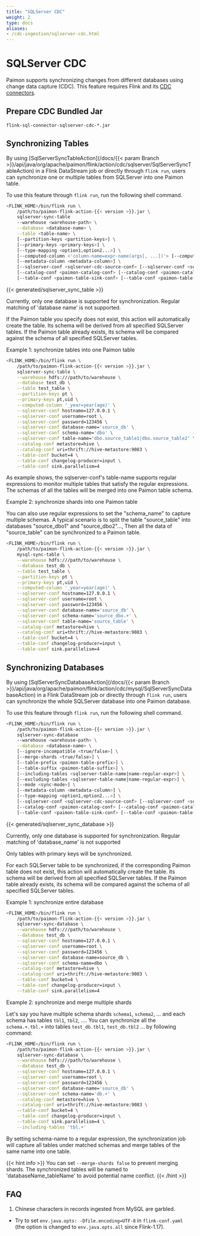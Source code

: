 ```yaml
---
title: "SQLServer CDC"
weight: 2
type: docs
aliases:
- /cdc-ingestion/sqlserver-cdc.html
---
```

<!--
Licensed to the Apache Software Foundation (ASF) under one
or more contributor license agreements.  See the NOTICE file
distributed with this work for additional information
regarding copyright ownership.  The ASF licenses this file
to you under the Apache License, Version 2.0 (the
"License"); you may not use this file except in compliance
with the License.  You may obtain a copy of the License at

  http://www.apache.org/licenses/LICENSE-2.0

Unless required by applicable law or agreed to in writing,
software distributed under the License is distributed on an
"AS IS" BASIS, WITHOUT WARRANTIES OR CONDITIONS OF ANY
KIND, either express or implied.  See the License for the
specific language governing permissions and limitations
under the License.
-->

# SQLServer CDC

Paimon supports synchronizing changes from different databases using change data capture (CDC). This feature requires Flink and its [CDC connectors](https://ververica.github.io/flink-cdc-connectors/).

## Prepare CDC Bundled Jar

```
flink-sql-connector-sqlserver-cdc-*.jar
```

## Synchronizing Tables

By using [SqlServerSyncTableAction](/docs/{{< param Branch >}}/api/java/org/apache/paimon/flink/action/cdc/sqlserver/SqlServerSyncTableAction) in a Flink DataStream job or directly through `flink run`, users can synchronize one or multiple tables from SQLServer into one Paimon table.

To use this feature through `flink run`, run the following shell command.

```bash
<FLINK_HOME>/bin/flink run \
    /path/to/paimon-flink-action-{{< version >}}.jar \
    sqlserver-sync-table
    --warehouse <warehouse-path> \
    --database <database-name> \
    --table <table-name> \
    [--partition-keys <partition-keys>] \
    [--primary-keys <primary-keys>] \
    [--type-mapping <option1,option2...>] \
    [--computed-column <'column-name=expr-name(args[, ...])'> [--computed-column ...]] \
    [--metadata-column <metadata-column>] \
    [--sqlserver-conf <sqlserver-cdc-source-conf> [--sqlserver-conf <sqlserver-cdc-source-conf> ...]] \
    [--catalog-conf <paimon-catalog-conf> [--catalog-conf <paimon-catalog-conf> ...]] \
    [--table-conf <paimon-table-sink-conf> [--table-conf <paimon-table-sink-conf> ...]]
```

{{< generated/sqlserver_sync_table >}}

Currently, only one database is supported for synchronization. Regular matching of 'database name' is not supported.

If the Paimon table you specify does not exist, this action will automatically create the table. Its schema will be derived from all specified SQLServer tables. If the Paimon table already exists, its schema will be compared against the schema of all specified SQLServer tables.

Example 1: synchronize tables into one Paimon table

```bash
<FLINK_HOME>/bin/flink run \
    /path/to/paimon-flink-action-{{< version >}}.jar \
    sqlserver-sync-table \
    --warehouse hdfs:///path/to/warehouse \
    --database test_db \
    --table test_table \
    --partition-keys pt \
    --primary-keys pt,uid \
    --computed-column '_year=year(age)' \
    --sqlserver-conf hostname=127.0.0.1 \
    --sqlserver-conf username=root \
    --sqlserver-conf password=123456 \
    --sqlserver-conf database-name='source_db' \
    --sqlserver-conf schema-name='dbo' \
    --sqlserver-conf table-name='dbo.source_table1|dbo.source_table2' \
    --catalog-conf metastore=hive \
    --catalog-conf uri=thrift://hive-metastore:9083 \
    --table-conf bucket=4 \
    --table-conf changelog-producer=input \
    --table-conf sink.parallelism=4
```

As example shows, the sqlserver-conf's table-name supports regular expressions to monitor multiple tables that satisfy
the regular expressions. The schemas of all the tables will be merged into one Paimon table schema.

Example 2: synchronize shards into one Paimon table

You can also use regular expressions to set the "schema_name" to capture multiple schemas. A typical scenario is to split the table "source_table" into databases "source_dbo1" and "source_dbo2"..., Then all the data of "source_table" can be synchronized to a Paimon table.

```bash
<FLINK_HOME>/bin/flink run \
    /path/to/paimon-flink-action-{{< version >}}.jar \
    mysql-sync-table \
    --warehouse hdfs:///path/to/warehouse \
    --database test_db \
    --table test_table \
    --partition-keys pt \
    --primary-keys pt,uid \
    --computed-column '_year=year(age)' \
    --sqlserver-conf hostname=127.0.0.1 \
    --sqlserver-conf username=root \
    --sqlserver-conf password=123456 \
    --sqlserver-conf database-name='source_db' \
    --sqlserver-conf schema-name='source_dbo.+' \
    --sqlserver-conf table-name='source_table' \
    --catalog-conf metastore=hive \
    --catalog-conf uri=thrift://hive-metastore:9083 \
    --table-conf bucket=4 \
    --table-conf changelog-producer=input \
    --table-conf sink.parallelism=4
```

## Synchronizing Databases

By using [SqlServerSyncDatabaseAction](/docs/{{< param Branch >}}/api/java/org/apache/paimon/flink/action/cdc/mysql/SqlServerSyncDatabaseAction) in a Flink DataStream job or directly through `flink run`, users can synchronize the whole SQLServer database into one Paimon database.

To use this feature through `flink run`, run the following shell command.

```bash
<FLINK_HOME>/bin/flink run \
    /path/to/paimon-flink-action-{{< version >}}.jar \
    sqlserver-sync-database
    --warehouse <warehouse-path> \
    --database <database-name> \
    [--ignore-incompatible <true/false>] \
    [--merge-shards <true/false>] \
    [--table-prefix <paimon-table-prefix>] \
    [--table-suffix <paimon-table-suffix>] \
    [--including-tables <sqlserver-table-name|name-regular-expr>] \
    [--excluding-tables <sqlserver-table-name|name-regular-expr>] \
    [--mode <sync-mode>] \
    [--metadata-column <metadata-column>] \
    [--type-mapping <option1,option2...>] \
    [--sqlserver-conf <sqlserver-cdc-source-conf> [--sqlserver-conf <sqlserver-cdc-source-conf> ...]] \
    [--catalog-conf <paimon-catalog-conf> [--catalog-conf <paimon-catalog-conf> ...]] \
    [--table-conf <paimon-table-sink-conf> [--table-conf <paimon-table-sink-conf> ...]]
```

{{< generated/sqlserver_sync_database >}}

Currently, only one database is supported for synchronization. Regular matching of 'database_name' is not supported

Only tables with primary keys will be synchronized.

For each SQLServer table to be synchronized, if the corresponding Paimon table does not exist, this action will automatically create the table. Its schema will be derived from all specified SQLServer tables. If the Paimon table already exists, its schema will be compared against the schema of all specified SQLServer tables.

Example 1: synchronize entire database

```bash
<FLINK_HOME>/bin/flink run \
    /path/to/paimon-flink-action-{{< version >}}.jar \
    sqlserver-sync-database \
    --warehouse hdfs:///path/to/warehouse \
    --database test_db \
    --sqlserver-conf hostname=127.0.0.1 \
    --sqlserver-conf username=root \
    --sqlserver-conf password=123456 \
    --sqlserver-conf database-name=source_db \
    --sqlserver-conf schema-name=dbo \
    --catalog-conf metastore=hive \
    --catalog-conf uri=thrift://hive-metastore:9083 \
    --table-conf bucket=4 \
    --table-conf changelog-producer=input \
    --table-conf sink.parallelism=4
```

Example 2: synchronize and merge multiple shards

Let's say you have multiple schema shards `schema1`, `schema2`, ... and each schema has tables `tbl1`, `tbl2`, .... You can
synchronize all the `schema.+.tbl.+` into tables `test_db.tbl1`, `test_db.tbl2` ... by following command:

```bash
<FLINK_HOME>/bin/flink run \
    /path/to/paimon-flink-action-{{< version >}}.jar \
    sqlserver-sync-database \
    --warehouse hdfs:///path/to/warehouse \
    --database test_db \
    --sqlserver-conf hostname=127.0.0.1 \
    --sqlserver-conf username=root \
    --sqlserver-conf password=123456 \
    --sqlserver-conf database-name='source_db' \
    --sqlserver-conf schema-name='db.+' \
    --catalog-conf metastore=hive \
    --catalog-conf uri=thrift://hive-metastore:9083 \
    --table-conf bucket=4 \
    --table-conf changelog-producer=input \
    --table-conf sink.parallelism=4 \
    --including-tables 'tbl.+'
```

By setting schema-name to a regular expression, the synchronization job will capture all tables under matched schemas 
and merge tables of the same name into one table.

{{< hint info >}}
You can set `--merge-shards false` to prevent merging shards. The synchronized tables will be named to 'databaseName_tableName' 
to avoid potential name conflict.
{{< /hint >}}

## FAQ

1. Chinese characters in records ingested from MySQL are garbled.
* Try to set `env.java.opts: -Dfile.encoding=UTF-8` in `flink-conf.yaml`
(the option is changed to `env.java.opts.all` since Flink-1.17).